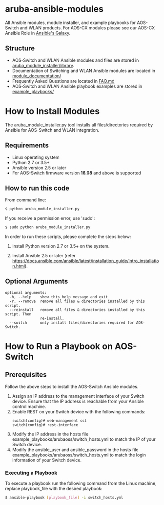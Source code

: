 # aruba-ansible-modules
All Ansible modules, module installer, and example playbooks for AOS-Switch and WLAN products.
 For AOS-CX modules please see our AOS-CX Ansible Role in [Ansible's Galaxy](https://galaxy.ansible.com/arubanetworks/aoscx_role).

## Structure

* AOS-Switch and WLAN Ansible modules and files are stored in [aruba_module_installer/library](https://github.com/aruba/aruba-ansible-modules/tree/master/aruba_module_installer/library).
* Documentation of Switching and WLAN Ansible modules are located in [module_documentation/](https://github.com/aruba/aruba-ansible-modules/tree/master/module_documentation) 
* Frequently Asked Questions are located in [FAQ.md](https://github.com/aruba/aruba-ansible-modules/blob/master/FAQ.md)
* AOS-Switch and WLAN Ansible playbook examples are stored in [example_playbooks/](https://github.com/aruba/aruba-ansible-modules/tree/master/example_playbooks)

# How to Install Modules
The aruba_module_installer.py tool installs all files/directories required by Ansible for AOS-Switch and WLAN integration.

## Requirements

* Linux operating system
* Python 2.7 or 3.5+
* Ansible version 2.5 or later
* For AOS-Switch firmware version **16.08** and above is supported


## How to run this code
From command line:    
```bash
$ python aruba_module_installer.py
```
If you receive a permission error, use 'sudo':
```bash
$ sudo python aruba_module_installer.py
```

In order to run these scripts, please complete the steps below:
1. Install Python version 2.7 or 3.5+ on the system.

2. Install Ansible 2.5 or later (refer https://docs.ansible.com/ansible/latest/installation_guide/intro_installation.html).
 
## Optional Arguments
```
optional arguments:
  -h, --help    show this help message and exit
  -r, --remove  remove all files & directories installed by this script.
  --reinstall   remove all files & directories installed by this script. Then
                re-install.
  --switch      only install files/directories required for AOS-Switch.
```

# How to Run a Playbook on AOS-Switch

## Prerequisites
Follow the above steps to install the AOS-Switch Ansible modules.
   
1. Assign an IP address to the management interface of your Switch device. Ensure that the IP address is reachable
from your Ansible control machine.
2. Enable REST on your Switch device with the following commands:
    ```
    switch(config)# web-management ssl
    switch(config)# rest-interface
    ```
3. Modify the IP address in the hosts file example_playbooks/arubaoss/switch_hosts.yml to match the IP of your Switch device.
4. Modify the ansible_user and ansible_password in the hosts file example_playbooks/arubaoss/switch_hosts.yml to match the login information of your Switch device.


### Executing a Playbook
To execute a playbook run the following command from the Linux machine, replace playbook_file with the desired playbook:  
```bash
$ ansible-playbook [playbook_file] -i switch_hosts.yml
```
